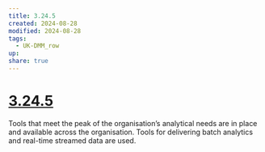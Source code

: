 ```yaml
---
title: 3.24.5
created: 2024-08-28
modified: 2024-08-28
tags:
  - UK-DMM_row
up: 
share: true
---
```

# [3.24.5](3.24.5.md)

Tools that meet the peak of the organisation’s analytical needs are in place and available across the organisation. Tools for delivering batch analytics and real-time streamed data are used.
